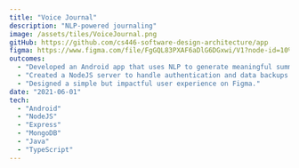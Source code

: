 ```yaml
---
title: "Voice Journal"
description: "NLP-powered journaling"
image: /assets/tiles/VoiceJournal.png
gitHub: https://github.com/cs446-software-design-architecture/app
figma: https://www.figma.com/file/FgGQL83PXAF6aDlG6DGxwi/V1?node-id=10%3A114
outcomes:
  - "Developed an Android app that uses NLP to generate meaningful summaries about your life after you tell it about your day."
  - "Created a NodeJS server to handle authentication and data backups."
  - "Designed a simple but impactful user experience on Figma."
date: "2021-06-01"
tech:
  - "Android"
  - "NodeJS"
  - "Express"
  - "MongoDB"
  - "Java"
  - "TypeScript"
---
```

